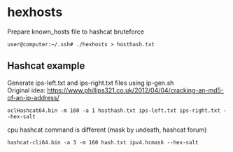 hexhosts
==============

Prepare known_hosts file to hashcat bruteforce
```
user@computer:~/.ssh# ./hexhosts > hosthash.txt
```

Hashcat example
--------------
Generate ips-left.txt and ips-right.txt files using ip-gen.sh  
Original idea:
https://www.phillips321.co.uk/2012/04/04/cracking-an-md5-of-an-ip-address/

```
oclHashcat64.bin -m 160 -a 1 hosthash.txt ips-left.txt ips-right.txt --hex-salt
```
cpu hashcat command is different (mask by undeath, hashcat forum)
```
hashcat-cli64.bin -a 3 -m 160 hash.txt ipv4.hcmask --hex-salt 
```

